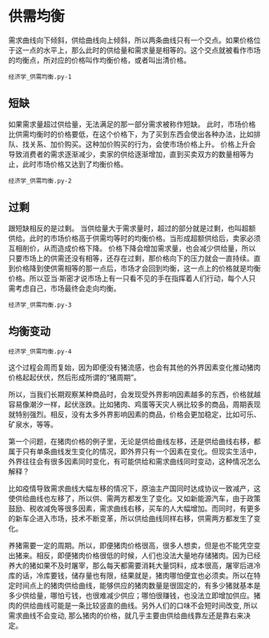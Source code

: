 # 供需均衡

需求曲线向下倾斜，供给曲线向上倾斜，所以两条曲线只有一个交点。如果价格位于这一点的水平上，那么此时的供给量和需求量是相等的。这个交点就被看作市场的均衡点，所对应的价格叫作均衡价格，或者叫出清价格。

`经济学_供需均衡.py-1`


## 短缺
如果需求量超过供给量，无法满足的那一部分需求被称作短缺。
此时，市场价格比供需均衡时的价格要低，在这个价格下，为了买到东西会使出各种办法，比如排队、找关系、加价购买。这种加价购买的行为，会使市场价格上升。
价格上升会导致消费者的需求逐渐减少，卖家的供给逐渐增加，直到买卖双方的数量相等为止，此时市场价格又达到了均衡价格。

`经济学_供需均衡.py-2`



## 过剩

跟短缺相反的是过剩。
当供给量大于需求量时，超过的部分就是过剩，也叫超额供给。此时的市场价格高于供需均等时的均衡价格。当形成超额供给后，卖家必须互相削价，从而造成价格下降。
价格下降会增加需求量，也会减少供给量，所以只要市场上的供需还没有相等，还存在过剩，那价格向下的压力就会一直持续。直到价格降到使供需相等的那一点后，市场才会回到均衡，这一点上的价格就是均衡价格。所以亚当·斯密才说市场上有一只看不见的手在指挥着人们行动，每个人只需考虑自己，市场最终会走向均衡。


`经济学_供需均衡.py-3`


## 均衡变动

`经济学_供需均衡.py-4`


这个过程会周而复始，因为即便没有猪流感，也会有其他的外界因素变化推动猪肉价格起起伏伏，然后形成所谓的“猪周期”。


所以，当我们长期观察某种商品时，会发现受外界影响因素越多的东西，价格就越容易像潮汐一样，起伏涨跌。比如猪肉、鸡蛋等天灾人祸比较多的商品，周期表现就特别强烈。相反，没有太多外界影响因素的商品，价格会更加稳定，比如可乐、矿泉水，等等。



第一个问题，在猪肉价格的例子里，无论是供给曲线左移，还是供给曲线右移，都属于只有单条曲线发生变化的情况，即外界只有一个因素在变化。但现实生活中，外界往往会有很多因素同时变化，有可能供给和需求曲线同时变动，这种情况怎么解释？

比如疫情导致需求曲线大幅左移的情况下，原油主产国同时达成协议一致减产，这使供给曲线也左移了，所以供、需两方都发生了变化。又如新能源汽车，由于政策鼓励、税收减免等很多因素，需求曲线右移，买车的人大幅增加。而同时，有更多的新车企进入市场，技术不断变革，所以供给曲线同样右移，供需两方都发生了变化。


养猪需要一定的周期。所以，即便猪肉价格很高，很多人想卖，但是也不能凭空变出猪来。相反，即便猪肉价格很低的时候，人们也没法大量地存储猪肉。因为已经养大的猪如果不及时屠宰，那么每天都需要消耗大量饲料，成本很高，屠宰后进冷库的话，冷库要钱，储存量也有限，结果就是，猪肉哪怕便宜也必须卖。所以在特定时间点上的猪肉供给曲线，能够供应的猪肉数量是很固定的，有多少猪就基本是多少供给量，哪怕亏钱，也很难减少供应；哪怕很赚钱，也没法立即增加供应。猪肉的供给曲线可能是一条比较竖直的曲线。另外人们的口味不会短时间改变, 所以需求曲线不会变动, 那么猪肉的价格，就几乎主要由供给曲线靠左还是靠右来决定。